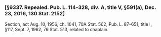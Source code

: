 ### [§9337. Repealed. Pub. L. 114–328, div. A, title V, §591(a), Dec. 23, 2016, 130 Stat. 2152] ###

Section, act Aug. 10, 1956, ch. 1041, 70A Stat. 562; Pub. L. 87–651, title I, §117, Sept. 7, 1962, 76 Stat. 513, related to chaplain.